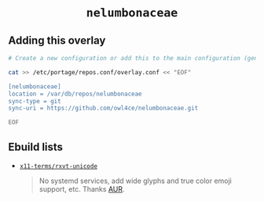 # <p align="center">`nelumbonaceae`</p>

## Adding this overlay
```sh
# Create a new configuration or add this to the main configuration (gentoo.conf).

cat >> /etc/portage/repos.conf/overlay.conf << "EOF"

[nelumbonaceae]
location = /var/db/repos/nelumbonaceae
sync-type = git
sync-uri = https://github.com/owl4ce/nelumbonaceae.git

EOF
```

## Ebuild lists
* [`x11-terms/rxvt-unicode`](./x11-terms/rxvt-unicode/)

   > No systemd services, add wide glyphs and true color emoji support, etc. Thanks [AUR](https://aur.archlinux.org/packages/rxvt-unicode-truecolor-wide-glyphs/).
